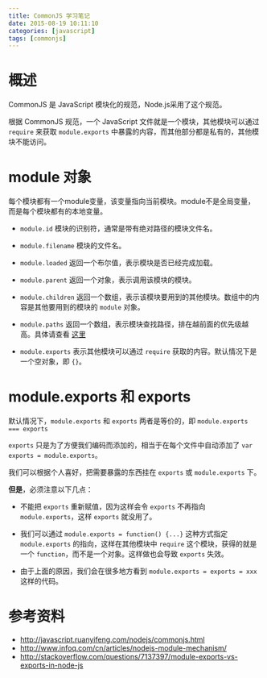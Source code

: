 ```yaml
---
title: CommonJS 学习笔记
date: 2015-08-19 10:11:10
categories: [javascript]
tags: [commonjs]
---
```


# 概述

CommonJS 是 JavaScript 模块化的规范，Node.js采用了这个规范。

根据 CommonJS 规范，一个 JavaScript 文件就是一个模块，其他模块可以通过 `require` 来获取 `module.exports` 中暴露的内容，而其他部分都是私有的，其他模块不能访问。

# module 对象

每个模块都有一个module变量，该变量指向当前模块。module不是全局变量，而是每个模块都有的本地变量。

+ `module.id` 模块的识别符，通常是带有绝对路径的模块文件名。

+ `module.filename` 模块的文件名。

+ `module.loaded` 返回一个布尔值，表示模块是否已经完成加载。

+ `module.parent` 返回一个对象，表示调用该模块的模块。

+ `module.children` 返回一个数组，表示该模块要用到的其他模块。数组中的内容是其他要用到的模块的 `module` 对象。

+ `module.paths` 返回一个数组，表示模块查找路径，排在越前面的优先级越高。具体请查看 [这里](http://www.infoq.com/cn/articles/nodejs-module-mechanism/)

+ `module.exports` 表示其他模块可以通过 `require` 获取的内容。默认情况下是一个空对象，即 `{}`。

# module.exports 和 exports

默认情况下，`module.exports` 和 `exports` 两者是等价的，即 `module.exports === exports`

`exports` 只是为了方便我们编码而添加的，相当于在每个文件中自动添加了 `var exports = module.exports`。

我们可以根据个人喜好，把需要暴露的东西挂在 `exports` 或 `module.exports` 下。

**但是**，必须注意以下几点：

+ 不能把 `exports` 重新赋值，因为这样会令 `exports` 不再指向 `module.exports`，这样 `exports` 就没用了。

+ 我们可以通过 `module.exports = function() {...}` 这种方式指定 `module.exports` 的指向，这样在其他模块中 `require` 这个模块，获得的就是一个 `function`，而不是一个对象。这样做也会导致 `exports` 失效。

+ 由于上面的原因，我们会在很多地方看到 `module.exports = exports = xxx` 这样的代码。



# 参考资料

- http://javascript.ruanyifeng.com/nodejs/commonjs.html
- http://www.infoq.com/cn/articles/nodejs-module-mechanism/
- http://stackoverflow.com/questions/7137397/module-exports-vs-exports-in-node-js
